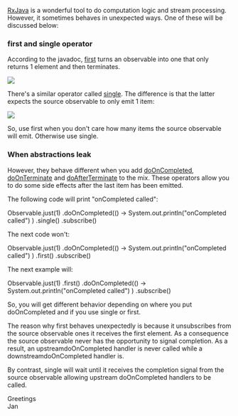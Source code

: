 [RxJava](https://github.com/ReactiveX/RxJava) is a wonderful tool to do computation logic and stream processing. However, it sometimes behaves in unexpected ways. One of these will be discussed below:  
  
  

### first and single operator

According to the javadoc, [first](http://reactivex.io/RxJava/javadoc/rx/Observable.html#first()) turns an observable into one that only returns 1 element and then terminates.

[![](https://1.bp.blogspot.com/-_6TZbfAfmh4/WK1zUPIAvvI/AAAAAAABsKQ/VRZpfpx6-wAJIAK3rioENjNlM7S3RbVuQCLcB/s320/first.png)](https://1.bp.blogspot.com/-_6TZbfAfmh4/WK1zUPIAvvI/AAAAAAABsKQ/VRZpfpx6-wAJIAK3rioENjNlM7S3RbVuQCLcB/s1600/first.png)

  

There's a similar operator called [single](http://reactivex.io/RxJava/javadoc/rx/Observable.html#single()). The difference is that the latter expects the source observable to only emit 1 item:

[![](https://4.bp.blogspot.com/--zLFWdmyTQQ/WK1z86A8DlI/AAAAAAABsKU/s1BOShBZfMEAfN7r-gHMPbz2OAHd8KwzwCLcB/s320/single.png)](https://4.bp.blogspot.com/--zLFWdmyTQQ/WK1z86A8DlI/AAAAAAABsKU/s1BOShBZfMEAfN7r-gHMPbz2OAHd8KwzwCLcB/s1600/single.png)

So, use first when you don't care how many items the source observable will emit. Otherwise use single.  
  

### When abstractions leak

However, they behave different when you add [doOnCompleted](http://reactivex.io/RxJava/javadoc/rx/Observable.html#doOnCompleted(rx.functions.Action0)), [doOnTerminate](http://reactivex.io/RxJava/javadoc/rx/Observable.html#doOnTerminate(rx.functions.Action0)) and [doAfterTerminate](http://reactivex.io/RxJava/javadoc/rx/Observable.html#doAfterTerminate(rx.functions.Action0)) to the mix. These operators allow you to do some side effects after the last item has been emitted.  
  
The following code will print "onCompleted called":  

   Observable.just(1)
        .doOnCompleted(() -> System.out.println("onCompleted called") )
        .single()
        .subscribe()

  
The next code won't:  

   Observable.just(1)
        .doOnCompleted(() -> System.out.println("onCompleted called") )
        .first()
        .subscribe()

  
The next example will:  

   Observable.just(1)
        .first()
        .doOnCompleted(() -> System.out.println("onCompleted called") )
        .subscribe()

  
So, you will get different behavior depending on where you put doOnCompleted and if you use single or first.  
  
The reason why first behaves unexpectedly is because it unsubscribes from the source observable ones it receives the first element. As a consequence the source observable never has the opportunity to signal completion. As a result, an upstreamdoOnCompleted handler is never called while a downstreamdoOnCompleted handler is.  
  
By contrast, single will wait until it receives the completion signal from the source observable allowing upstream doOnCompleted handlers to be called.  
  
Greetings  
Jan